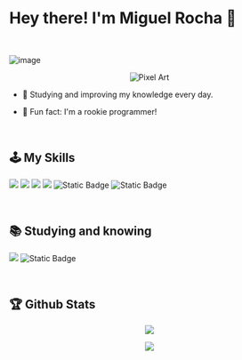 <h1>Hey there! I'm Miguel Rocha 👋</h1>

<br/>

![image](https://github.com/user-attachments/assets/51400a22-7706-4cba-b11e-c7514268954b)<p align="center">
 <img alt="Pixel Art" src="https://mir-s3-cdn-cf.behance.net/project_modules/max_1200/7ac05e82098695.5d133ab9ac506.gif" />
</p>


- 🌱 Studying and improving my knowledge every day.

- 🔭 Fun fact: I'm a rookie programmer!

<br/>

## 🕹️ My Skills
<p align="left"> 
 <img src="https://img.shields.io/badge/HTML5-E34F26?style=for-the-badge&logo=html5&logoColor=white"/>
 <img src="https://img.shields.io/badge/CSS3-1572B6?style=for-the-badge&logo=css3&logoColor=white"/>
 <img src="https://img.shields.io/badge/github-%23121011.svg?style=for-the-badge&logo=github&logoColor=white" />
 <img src="https://img.shields.io/badge/Adobe%20Photoshop-31A8FF?style=for-the-badge&logo=Adobe%20Photoshop&logoColor=black"/>
 <img alt="Static Badge" src="https://img.shields.io/badge/adobe%20after%20effects-%23e0d850?style=for-the-badge&logo=adobe%20after%20effects&logoColor=9999FF&labelColor=%23FFFFFF&color=%23FFFFFF">
 <img alt="Static Badge" src="https://img.shields.io/badge/sony%20vegas-%23e0d850?style=for-the-badge&logo=sony&logoColor=9999FF&labelColor=%23282828&color=%23282828">


</p>

<br/>

## 📚 Studying and knowing
<p align="left"> 
 <img src="https://img.shields.io/badge/Python-FFD43B?style=for-the-badge&logo=python&logoColor=blue"/>
 <img alt="Static Badge" src="https://img.shields.io/badge/javascript-%23e0d850?style=for-the-badge&logo=javascript&logoColor=%23e0d850&labelColor=%23282828&color=%23282828">
</p>

<br/>

## 🏆 Github Stats

<p align="center">
 <img src="https://github-readme-stats.vercel.app/api/top-langs/?username=miguelrochaxavier&theme=dark&hide_border=false&include_all_commits=true&count_private=true&layout=compact" /> <br/>
</p>
<p align="center">
 <img src="https://github-readme-streak-stats.herokuapp.com/?user=miguelrochaxavier&theme=dark&hide_border=false" />
</p>
